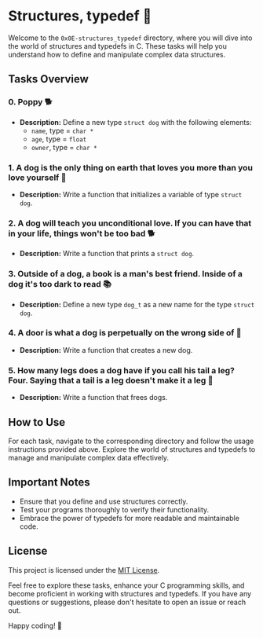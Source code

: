 # Structures, typedef 🌟

Welcome to the `0x0E-structures_typedef` directory, where you will dive into the world of structures and typedefs in C. These tasks will help you understand how to define and manipulate complex data structures.

## Tasks Overview

### 0. Poppy 🐕

- **Description:** Define a new type `struct dog` with the following elements:
  - `name`, type = `char *`
  - `age`, type = `float`
  - `owner`, type = `char *`

### 1. A dog is the only thing on earth that loves you more than you love yourself 🐶

- **Description:** Write a function that initializes a variable of type `struct dog`.

### 2. A dog will teach you unconditional love. If you can have that in your life, things won't be too bad 🐕

- **Description:** Write a function that prints a `struct dog`.

### 3. Outside of a dog, a book is a man's best friend. Inside of a dog it's too dark to read 📚

- **Description:** Define a new type `dog_t` as a new name for the type `struct dog`.

### 4. A door is what a dog is perpetually on the wrong side of 🚪

- **Description:** Write a function that creates a new dog.

### 5. How many legs does a dog have if you call his tail a leg? Four. Saying that a tail is a leg doesn't make it a leg 🦴

- **Description:** Write a function that frees dogs.

## How to Use

For each task, navigate to the corresponding directory and follow the usage instructions provided above. Explore the world of structures and typedefs to manage and manipulate complex data effectively.

## Important Notes

- Ensure that you define and use structures correctly.
- Test your programs thoroughly to verify their functionality.
- Embrace the power of typedefs for more readable and maintainable code.

## License

This project is licensed under the [MIT License](LICENSE).

Feel free to explore these tasks, enhance your C programming skills, and become proficient in working with structures and typedefs. If you have any questions or suggestions, please don't hesitate to open an issue or reach out.

Happy coding! 🚀
